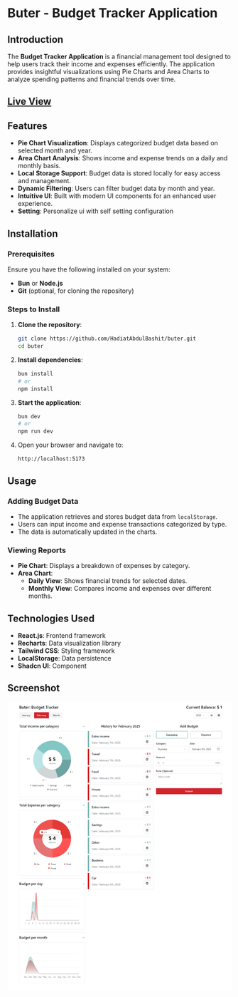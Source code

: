 # Buter - Budget Tracker Application

## Introduction

The **Budget Tracker Application** is a financial management tool designed to help users track their income and expenses efficiently. The application provides insightful visualizations using Pie Charts and Area Charts to analyze spending patterns and financial trends over time.

## [Live View](https://hadiatabdulbashit.github.io/buter)

## Features

- **Pie Chart Visualization**: Displays categorized budget data based on selected month and year.
- **Area Chart Analysis**: Shows income and expense trends on a daily and monthly basis.
- **Local Storage Support**: Budget data is stored locally for easy access and management.
- **Dynamic Filtering**: Users can filter budget data by month and year.
- **Intuitive UI**: Built with modern UI components for an enhanced user experience.
- **Setting**: Personalize ui with self setting configuration

## Installation

### Prerequisites

Ensure you have the following installed on your system:

- **Bun** or **Node.js**
- **Git** (optional, for cloning the repository)

### Steps to Install

1. **Clone the repository**:
   ```sh
   git clone https://github.com/HadiatAbdulBashit/buter.git
   cd buter
   ```
2. **Install dependencies**:
   ```sh
   bun install
   # or
   npm install
   ```
3. **Start the application**:
   ```sh
   bun dev
   # or
   npm run dev
   ```
4. Open your browser and navigate to:
   ```
   http://localhost:5173
   ```

## Usage

### Adding Budget Data

- The application retrieves and stores budget data from `localStorage`.
- Users can input income and expense transactions categorized by type.
- The data is automatically updated in the charts.

### Viewing Reports

- **Pie Chart**: Displays a breakdown of expenses by category.
- **Area Chart**:
  - **Daily View**: Shows financial trends for selected dates.
  - **Monthly View**: Compares income and expenses over different months.

## Technologies Used

- **React.js**: Frontend framework
- **Recharts**: Data visualization library
- **Tailwind CSS**: Styling framework
- **LocalStorage**: Data persistence
- **Shadcn UI**: Component

## Screenshot

![Live view](documentation/image.png)
